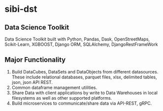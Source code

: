 # sibi-dst

Data Science Toolkit
---------------------
Data Science Toolkit built with Python, Pandas, Dask, OpenStreetMaps, Scikit-Learn, XGBOOST, Django ORM, SQLAlchemy, DjangoRestFrameWork

Major Functionality
--------------------
1) Build DataCubes, DataSets and DataObjects from different datasources. These include relational databases, parquet files, xlsx, delimited tables, json, json API REST.
2) Common dataframe management utilities.
3) Share Data with client applications by write to Data Warehouses in local filesystems as well as other supported platforms.
4) Build microservices to communicate/share data via API-REST, gRPC.

